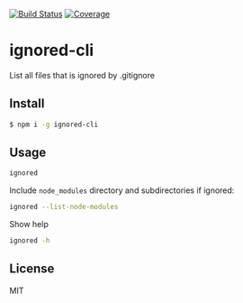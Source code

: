 [![Build Status](https://travis-ci.org/kaelzhang/node-ignored-cli.svg?branch=master)](https://travis-ci.org/kaelzhang/node-ignored-cli)
[![Coverage](https://codecov.io/gh/kaelzhang/node-ignored-cli/branch/master/graph/badge.svg)](https://codecov.io/gh/kaelzhang/node-ignored-cli)
<!-- optional appveyor tst
[![Windows Build Status](https://ci.appveyor.com/api/projects/status/github/kaelzhang/node-ignored-cli?branch=master&svg=true)](https://ci.appveyor.com/project/kaelzhang/node-ignored-cli)
-->
<!-- optional npm version
[![NPM version](https://badge.fury.io/js/ignored-cli.svg)](http://badge.fury.io/js/ignored-cli)
-->
<!-- optional npm downloads
[![npm module downloads per month](http://img.shields.io/npm/dm/ignored-cli.svg)](https://www.npmjs.org/package/ignored-cli)
-->
<!-- optional dependency status
[![Dependency Status](https://david-dm.org/kaelzhang/node-ignored-cli.svg)](https://david-dm.org/kaelzhang/node-ignored-cli)
-->

# ignored-cli

List all files that is ignored by .gitignore

## Install

```sh
$ npm i -g ignored-cli
```

## Usage

```sh
ignored
```

Include `node_modules` directory and subdirectories if ignored:

```sh
ignored --list-node-modules
```

Show help

```sh
ignored -h
```

## License

MIT
